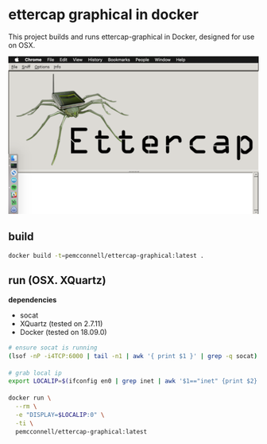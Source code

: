 ettercap graphical in docker
============================

This project builds and runs ettercap-graphical in Docker, designed for use on OSX.

![ettercap-graphical on OSX](./imgs/example.png "ettercap-graphical on OSX")

build
-----

```bash
docker build -t=pemcconnell/ettercap-graphical:latest .
```

run (OSX. XQuartz)
------------------

**dependencies**

 - socat
 - XQuartz (tested on 2.7.11)
 - Docker (tested on 18.09.0)

```bash
# ensure socat is running
(lsof -nP -i4TCP:6000 | tail -n1 | awk '{ print $1 }' | grep -q socat) || socat TCP-LISTEN:6000,reuseaddr,fork UNIX-CLIENT:\"$DISPLAY\" &

# grab local ip
export LOCALIP=$(ifconfig en0 | grep inet | awk '$1=="inet" {print $2}')

docker run \
  --rm \
  -e "DISPLAY=$LOCALIP:0" \
  -ti \
  pemcconnell/ettercap-graphical:latest
```
